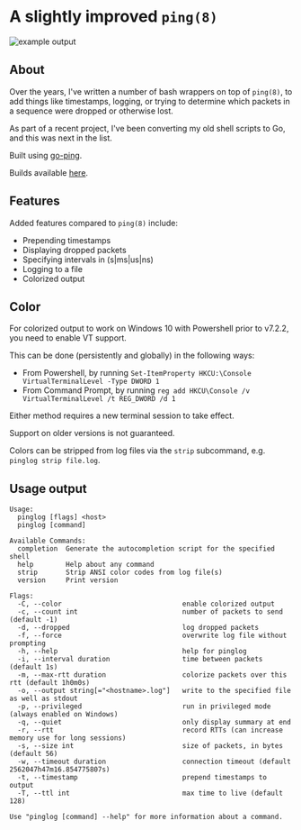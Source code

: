 # A slightly improved `ping(8)`

![example output](https://git.seedno.de/seednode/pinglog/raw/branch/master/example.png)

## About
Over the years, I've written a number of bash wrappers on top of `ping(8)`, to add things like timestamps, logging, or trying to determine which packets in a sequence were dropped or otherwise lost. 

As part of a recent project, I've been converting my old shell scripts to Go, and this was next in the list.

Built using [go-ping](https://pkg.go.dev/github.com/go-ping/ping).

Builds available [here](https://cdn.seedno.de/builds/pinglog).

## Features
Added features compared to `ping(8)` include:
- Prepending timestamps
- Displaying dropped packets
- Specifying intervals in (s|ms|us|ns)
- Logging to a file
- Colorized output

## Color
For colorized output to work on Windows 10 with Powershell prior to v7.2.2, you need to enable VT support.

This can be done (persistently and globally) in the following ways:
- From Powershell, by running `Set-ItemProperty HKCU:\Console VirtualTerminalLevel -Type DWORD 1`
- From Command Prompt, by running `reg add HKCU\Console /v VirtualTerminalLevel /t REG_DWORD /d 1`

Either method requires a new terminal session to take effect.

Support on older versions is not guaranteed.

Colors can be stripped from log files via the `strip` subcommand, e.g. `pinglog strip file.log`.

## Usage output
```
Usage:
  pinglog [flags] <host>
  pinglog [command]

Available Commands:
  completion  Generate the autocompletion script for the specified shell
  help        Help about any command
  strip       Strip ANSI color codes from log file(s)
  version     Print version

Flags:
  -C, --color                              enable colorized output
  -c, --count int                          number of packets to send (default -1)
  -d, --dropped                            log dropped packets
  -f, --force                              overwrite log file without prompting
  -h, --help                               help for pinglog
  -i, --interval duration                  time between packets (default 1s)
  -m, --max-rtt duration                   colorize packets over this rtt (default 1h0m0s)
  -o, --output string[="<hostname>.log"]   write to the specified file as well as stdout
  -p, --privileged                         run in privileged mode (always enabled on Windows)
  -q, --quiet                              only display summary at end
  -r, --rtt                                record RTTs (can increase memory use for long sessions)
  -s, --size int                           size of packets, in bytes (default 56)
  -w, --timeout duration                   connection timeout (default 2562047h47m16.854775807s)
  -t, --timestamp                          prepend timestamps to output
  -T, --ttl int                            max time to live (default 128)

Use "pinglog [command] --help" for more information about a command.
```
